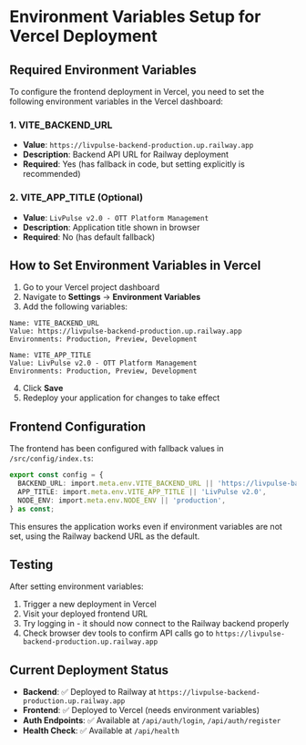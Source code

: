 # Environment Variables Setup for Vercel Deployment

## Required Environment Variables

To configure the frontend deployment in Vercel, you need to set the following environment variables in the Vercel dashboard:

### 1. VITE_BACKEND_URL
- **Value**: `https://livpulse-backend-production.up.railway.app`
- **Description**: Backend API URL for Railway deployment
- **Required**: Yes (has fallback in code, but setting explicitly is recommended)

### 2. VITE_APP_TITLE (Optional)
- **Value**: `LivPulse v2.0 - OTT Platform Management`
- **Description**: Application title shown in browser
- **Required**: No (has default fallback)

## How to Set Environment Variables in Vercel

1. Go to your Vercel project dashboard
2. Navigate to **Settings** → **Environment Variables**
3. Add the following variables:

```
Name: VITE_BACKEND_URL
Value: https://livpulse-backend-production.up.railway.app
Environments: Production, Preview, Development

Name: VITE_APP_TITLE
Value: LivPulse v2.0 - OTT Platform Management
Environments: Production, Preview, Development
```

4. Click **Save**
5. Redeploy your application for changes to take effect

## Frontend Configuration

The frontend has been configured with fallback values in `/src/config/index.ts`:

```typescript
export const config = {
  BACKEND_URL: import.meta.env.VITE_BACKEND_URL || 'https://livpulse-backend-production.up.railway.app',
  APP_TITLE: import.meta.env.VITE_APP_TITLE || 'LivPulse v2.0',
  NODE_ENV: import.meta.env.NODE_ENV || 'production',
} as const;
```

This ensures the application works even if environment variables are not set, using the Railway backend URL as the default.

## Testing

After setting environment variables:
1. Trigger a new deployment in Vercel
2. Visit your deployed frontend URL
3. Try logging in - it should now connect to the Railway backend properly
4. Check browser dev tools to confirm API calls go to `https://livpulse-backend-production.up.railway.app`

## Current Deployment Status

- **Backend**: ✅ Deployed to Railway at `https://livpulse-backend-production.up.railway.app`
- **Frontend**: ✅ Deployed to Vercel (needs environment variables)
- **Auth Endpoints**: ✅ Available at `/api/auth/login`, `/api/auth/register`
- **Health Check**: ✅ Available at `/api/health`